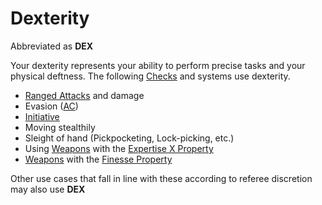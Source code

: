 ---
---

# Dexterity

Abbreviated as **DEX**

Your dexterity represents your ability to perform precise tasks and your physical deftness. The following [Checks](../../Game%20Procedures/Check.md) and systems use dexterity.

* [Ranged Attacks](../../Game%20Procedures/Ranged%20Attack.md) and damage
* Evasion ([AC](../Derived%20Statistics/Armor%20Class.md))
* [Initiative](../../Game%20Procedures/Initiative.md)
* Moving stealthily
* Sleight of hand (Pickpocketing, Lock-picking, etc.)
* Using [Weapons](../../Items/Equipment/Weapons.md) with the [Expertise X Property](../../Items/Equipment/Individual%20Item%20Cards/Weapons/Weapon%20Properties/Expertise%20X%20Property.md)
* [Weapons](../../Items/Equipment/Weapons.md) with the [Finesse Property](../../Items/Equipment/Individual%20Item%20Cards/Weapons/Weapon%20Properties/Finesse%20Property.md) 

Other use cases that fall in line with these according to referee discretion may also use **DEX**

